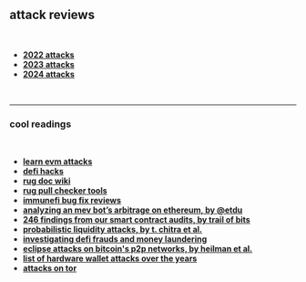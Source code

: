 ## attack reviews

<br>

* **[2022 attacks](2022)**
* **[2023 attacks](2023)**
* **[2024 attacks](2024)**

<br>

----

### cool readings

<br>

* **[learn evm attacks](https://github.com/coinspect/learn-evm-attacks)**
* **[defi hacks](https://cryptosec.info/defi-hacks/)**
* **[rug doc wiki](https://wiki.rugdoc.io/)**
* **[rug pull checker tools](https://graph.org/A-Short-List-of-the-Rug-Checker-Tools-04-09)**
* **[immunefi bug fix reviews](top_immunefi_vulnerabilities)**
* **[analyzing an mev bot’s arbitrage on ethereum, by @etdu](https://medium.com/@etdu/analyzing-an-mev-bots-arbitrage-on-ethereum-c6980cfd347)**
* **[246 findings from our smart contract audits, by trail of bits](https://blog.trailofbits.com/2019/08/08/246-findings-from-our-smart-contract-audits-an-executive-summary/)**
* **[probabilistic liquidity attacks, by t. chitra et al.](https://drive.google.com/file/d/1kCsmC52Jbhj8bpQMMo3-Z92P6L5E5hxl/view)**
* **[investigating defi frauds and money laundering](https://arxiv.org/pdf/2303.00810.pdf)**
* **[eclipse attacks on bitcoin's p2p networks, by heilman et al.](https://eprint.iacr.org/2015/263.pdf)**
* **[list of hardware wallet attacks over the years](https://thecharlatan.ch/List-Of-Hardware-Wallet-Hacks/)**
* **[attacks on tor](https://github.com/Attacks-on-Tor/Attacks-on-Tor)**
